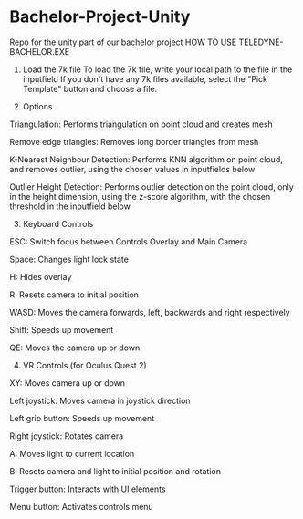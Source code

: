 # Bachelor-Project-Unity
Repo for the unity part of our bachelor project
HOW TO USE TELEDYNE-BACHELOR.EXE

1. Load the 7k file
To load the 7k file, write your local path to the file in the inputfield
If you don't have any 7k files available, select the "Pick Template" button and choose a file.

2. Options

Triangulation: Performs triangulation on point cloud and creates mesh

Remove edge triangles: Removes long border triangles from mesh

K-Nearest Neighbour Detection: Performs KNN algorithm on point cloud, and removes outlier, using the chosen values in inputfields below

Outlier Height Detection: Performs outlier detection on the point cloud, only in the height dimension, using the z-score algorithm, with the chosen threshold in the inputfield below

3. Keyboard Controls

ESC: Switch focus between Controls Overlay and Main Camera

Space: Changes light lock state

H: Hides overlay

R: Resets camera to initial position

WASD: Moves the camera forwards, left, backwards and right respectively

Shift: Speeds up movement

QE: Moves the camera up or down


4. VR Controls (for Oculus Quest 2)

XY: Moves camera up or down

Left joystick: Moves camera in joystick direction

Left grip button: Speeds up movement

Right joystick: Rotates camera

A: Moves light to current location

B: Resets camera and light to initial position and rotation

Trigger button: Interacts with UI elements

Menu button: Activates controls menu

